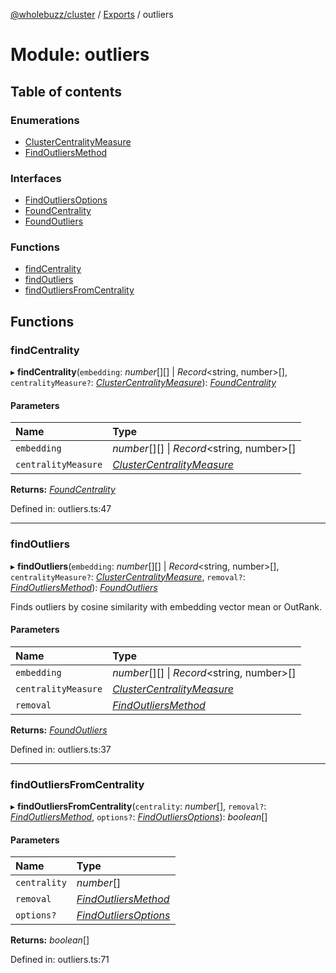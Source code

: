 [@wholebuzz/cluster](../README.md) / [Exports](../modules.md) / outliers

# Module: outliers

## Table of contents

### Enumerations

- [ClusterCentralityMeasure](../enums/outliers.clustercentralitymeasure.md)
- [FindOutliersMethod](../enums/outliers.findoutliersmethod.md)

### Interfaces

- [FindOutliersOptions](../interfaces/outliers.findoutliersoptions.md)
- [FoundCentrality](../interfaces/outliers.foundcentrality.md)
- [FoundOutliers](../interfaces/outliers.foundoutliers.md)

### Functions

- [findCentrality](outliers.md#findcentrality)
- [findOutliers](outliers.md#findoutliers)
- [findOutliersFromCentrality](outliers.md#findoutliersfromcentrality)

## Functions

### findCentrality

▸ **findCentrality**(`embedding`: *number*[][] \| *Record*<string, number\>[], `centralityMeasure?`: [*ClusterCentralityMeasure*](../enums/outliers.clustercentralitymeasure.md)): [*FoundCentrality*](../interfaces/outliers.foundcentrality.md)

#### Parameters

| Name | Type |
| :------ | :------ |
| `embedding` | *number*[][] \| *Record*<string, number\>[] |
| `centralityMeasure` | [*ClusterCentralityMeasure*](../enums/outliers.clustercentralitymeasure.md) |

**Returns:** [*FoundCentrality*](../interfaces/outliers.foundcentrality.md)

Defined in: outliers.ts:47

___

### findOutliers

▸ **findOutliers**(`embedding`: *number*[][] \| *Record*<string, number\>[], `centralityMeasure?`: [*ClusterCentralityMeasure*](../enums/outliers.clustercentralitymeasure.md), `removal?`: [*FindOutliersMethod*](../enums/outliers.findoutliersmethod.md)): [*FoundOutliers*](../interfaces/outliers.foundoutliers.md)

Finds outliers by cosine similarity with embedding vector mean or OutRank.

#### Parameters

| Name | Type |
| :------ | :------ |
| `embedding` | *number*[][] \| *Record*<string, number\>[] |
| `centralityMeasure` | [*ClusterCentralityMeasure*](../enums/outliers.clustercentralitymeasure.md) |
| `removal` | [*FindOutliersMethod*](../enums/outliers.findoutliersmethod.md) |

**Returns:** [*FoundOutliers*](../interfaces/outliers.foundoutliers.md)

Defined in: outliers.ts:37

___

### findOutliersFromCentrality

▸ **findOutliersFromCentrality**(`centrality`: *number*[], `removal?`: [*FindOutliersMethod*](../enums/outliers.findoutliersmethod.md), `options?`: [*FindOutliersOptions*](../interfaces/outliers.findoutliersoptions.md)): *boolean*[]

#### Parameters

| Name | Type |
| :------ | :------ |
| `centrality` | *number*[] |
| `removal` | [*FindOutliersMethod*](../enums/outliers.findoutliersmethod.md) |
| `options?` | [*FindOutliersOptions*](../interfaces/outliers.findoutliersoptions.md) |

**Returns:** *boolean*[]

Defined in: outliers.ts:71
